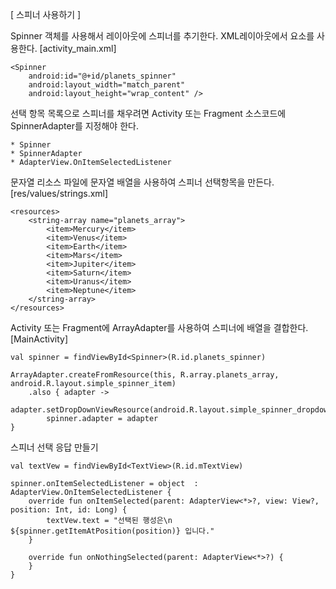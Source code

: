 [ 스피너 사용하기 ]

Spinner 객체를 사용해서 레이아웃에 스피너를 추기한다. XML레이아웃에서 <Spinner>요소를 사용한다. [activity_main.xml]
    
    <Spinner
        android:id="@+id/planets_spinner"
        android:layout_width="match_parent"
        android:layout_height="wrap_content" />

선택 항목 목록으로 스피너를 채우려면 Activity 또는 Fragment 소스코드에 SpinnerAdapter를 지정해야 한다.

    * Spinner
    * SpinnerAdapter
    * AdapterView.OnItemSelectedListener

문자열 리소스 파일에 문자열 배열을 사용하여 스피너 선택항목을 만든다. [res/values/strings.xml]

    <resources>
        <string-array name="planets_array">
            <item>Mercury</item>
            <item>Venus</item>
            <item>Earth</item>
            <item>Mars</item>
            <item>Jupiter</item>
            <item>Saturn</item>
            <item>Uranus</item>
            <item>Neptune</item>
        </string-array>
    </resources>

Activity 또는 Fragment에 ArrayAdapter를 사용하여 스피너에 배열을 결합한다. [MainActivity]

    val spinner = findViewById<Spinner>(R.id.planets_spinner)

    ArrayAdapter.createFromResource(this, R.array.planets_array, android.R.layout.simple_spinner_item)
        .also { adapter ->
            adapter.setDropDownViewResource(android.R.layout.simple_spinner_dropdown_item)
            spinner.adapter = adapter
    }

스피너 선택 응답 만들기

    val textVew = findViewById<TextView>(R.id.mTextView)

    spinner.onItemSelectedListener = object  : AdapterView.OnItemSelectedListener {
        override fun onItemSelected(parent: AdapterView<*>?, view: View?, position: Int, id: Long) {
            textVew.text = "선택된 행성은\n ${spinner.getItemAtPosition(position)} 입니다."
        }

        override fun onNothingSelected(parent: AdapterView<*>?) {
        }
    }